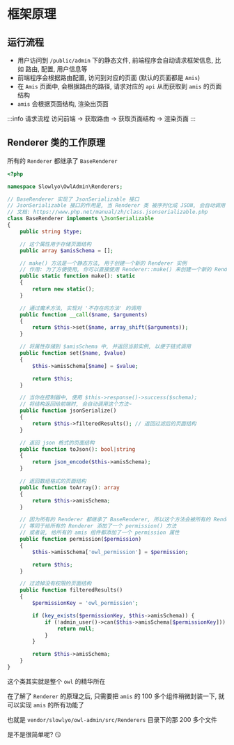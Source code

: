 # 框架原理

## 运行流程

- 用户访问到 `/public/admin` 下的静态文件, 前端程序会自动请求框架信息, 比如 路由, 配置, 用户信息等
- 前端程序会根据路由配置, 访问到对应的页面 (默认的页面都是 `Amis`)
- 在 `Amis` 页面中, 会根据路由的路径, 请求对应的 `api` 从而获取到 `amis` 的页面结构
- `amis` 会根据页面结构, 渲染出页面

:::info 请求流程
访问前端 → 获取路由 → 获取页面结构 → 渲染页面
:::

## Renderer 类的工作原理

所有的 `Renderer` 都继承了 `BaseRenderer`

```php
<?php

namespace Slowlyo\OwlAdmin\Renderers;

// BaseRenderer 实现了 JsonSerializable 接口
// JsonSerializable 接口的作用是, 当 Renderer 类 被序列化成 JSON, 会自动调用 jsonSerialize() 方法
// 文档: https://www.php.net/manual/zh/class.jsonserializable.php
class BaseRenderer implements \JsonSerializable
{
    public string $type;

    // 这个属性用于存储页面结构
    public array $amisSchema = [];

    // make() 方法是一个静态方法, 用于创建一个新的 Renderer 实例
    // 作用: 为了方便使用, 你可以直接使用 Renderer::make() 来创建一个新的 Renderer 实例, 而不需要使用 new Renderer()
    public static function make(): static
    {
        return new static();
    }

    // 通过魔术方法, 实现对 '不存在的方法' 的调用
    public function __call($name, $arguments)
    {
        return $this->set($name, array_shift($arguments));
    }

    // 将属性存储到 $amisSchema 中, 并返回当前实例, 以便于链式调用
    public function set($name, $value)
    {
        $this->amisSchema[$name] = $value;

        return $this;
    }

    // 当你在控制器中, 使用 $this->response()->success($schema);
    // 将结构返回给前端时, 会自动调用这个方法~
    public function jsonSerialize()
    {
        return $this->filteredResults(); // 返回过滤后的页面结构
    }

    // 返回 json 格式的页面结构
    public function toJson(): bool|string
    {
        return json_encode($this->amisSchema);
    }

    // 返回数组格式的页面结构
    public function toArray(): array
    {
        return $this->amisSchema;
    }

    // 因为所有的 Renderer 都继承了 BaseRenderer, 所以这个方法会被所有的 Renderer 继承
    // 等同于给所有的 Renderer 添加了一个 permission() 方法
    // 或者说, 给所有的 amis 组件都添加了一个 permission 属性
    public function permission($permission)
    {
        $this->amisSchema['owl_permission'] = $permission;

        return $this;
    }

    // 过滤掉没有权限的页面结构
    public function filteredResults()
    {
        $permissionKey = 'owl_permission';

        if (key_exists($permissionKey, $this->amisSchema)) {
            if (!admin_user()->can($this->amisSchema[$permissionKey])) {
                return null;
            }
        }

        return $this->amisSchema;
    }
}
```

这个类其实就是整个 `owl` 的精华所在

在了解了 `Renderer` 的原理之后, 只需要把 `amis` 的 100 多个组件稍微封装一下, 就可以实现 `amis` 的所有功能了

也就是 `vendor/slowlyo/owl-admin/src/Renderers` 目录下的那 200 多个文件

是不是很简单呢? 😏
